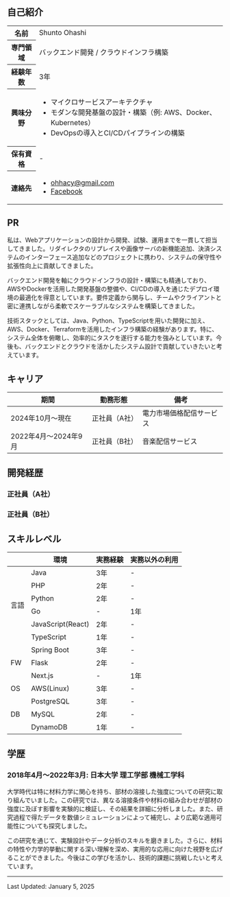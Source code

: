 ## 自己紹介

<table>
  <tr>
    <th>名前</th>
    <td>Shunto Ohashi</td>
  </tr>
  <tr>
    <th>専門領域</th>
    <td>バックエンド開発 / クラウドインフラ構築</td>
  </tr>
  <tr>
    <th>経験年数</th>
    <td>3年</td>
  </tr>
  <tr>
    <th>興味分野</th>
    <td>
      <ul>
        <li>マイクロサービスアーキテクチャ</li>
        <li>モダンな開発基盤の設計・構築（例: AWS、Docker、Kubernetes）</li>
        <li>DevOpsの導入とCI/CDパイプラインの構築</li>
      </ul>
    </td>
  </tr>
  <tr>
    <th>保有資格</th>
    <td>-</td>
  </tr>
  <tr>
    <th>連絡先</th>
    <td>
      <ul>
        <li><a href="mailto:ohhacy@gmail.com">ohhacy@gmail.com</a></li>
        <li><a href="https://www.facebook.com/profile.php?id=100043416160150&locale=ja_JP" target=”_blank”>Facebook</a></li>
      </ul>
    </td>
  </tr>
</table>

## PR

私は、Webアプリケーションの設計から開発、試験、運用までを一貫して担当してきました。リダイレクタのリプレイスや画像サーバの新機能追加、決済システムのインターフェース追加などのプロジェクトに携わり、システムの保守性や拡張性向上に貢献してきました。

バックエンド開発を軸にクラウドインフラの設計・構築にも精通しており、AWSやDockerを活用した開発基盤の整備や、CI/CDの導入を通じたデプロイ環境の最適化を得意としています。要件定義から関与し、チームやクライアントと密に連携しながら柔軟でスケーラブルなシステムを構築してきました。

技術スタックとしては、Java、Python、TypeScriptを用いた開発に加え、AWS、Docker、Terraformを活用したインフラ構築の経験があります。特に、システム全体を俯瞰し、効率的にタスクを遂行する能力を強みとしています。今後も、バックエンドとクラウドを活かしたシステム設計で貢献していきたいと考えています。

## キャリア

<table>
  <thead>
    <tr>
      <th>期間</th>
      <th>勤務形態</th>
      <th>備考</th>
    </tr>
  </thead>
  <tbody>
    <tr>
      <td>2024年10月〜現在</td>
      <td>正社員（A社）</td>
      <td>電力市場価格配信サービス</td>
    </tr>
    <tr>
      <td>2022年4月〜2024年9月</td>
      <td>正社員（B社）</td>
      <td>音楽配信サービス</td>
    </tr>
  </tbody>
</table>

## 開発経歴

### 正社員（A社）

<div class="html-content"></div>
<div class="html-content"></div>
<div class="html-content"></div>

### 正社員（B社）

<div class="html-content"></div>
<div class="html-content"></div>
<div class="html-content"></div>
<div class="html-content"></div>
<div class="html-content"></div>
<div class="html-content"></div>
<div class="html-content"></div>
<div class="html-content"></div>

## スキルレベル

<table>
  <thead>
    <tr>
      <th></th>
      <th>環境</th>
      <th>実務経験</th>
      <th>実務以外の利用</th>
    </tr>
  </thead>
  <tbody>
    <tr>
      <td rowspan="6">言語</td>
      <td>Java</td>
      <td>3年</td>
      <td>-</td>
    </tr>
    <tr>
      <td>PHP</td>
      <td>2年</td>
      <td>-</td>
    </tr>
    <tr>
      <td>Python</td>
      <td>2年</td>
      <td>-</td>
    </tr>
    <tr>
      <td>Go</td>
      <td>-</td>
      <td>1年</td>
    </tr>
    <tr>
      <td>JavaScript(React)</td>
      <td>2年</td>
      <td>-</td>
    </tr>
    <tr>
      <td>TypeScript</td>
      <td>1年</td>
      <td>-</td>
    </tr>
    <tr>
      <td rowspan="3">FW</td>
      <td>Spring Boot</td>
      <td>3年</td>
      <td>-</td>
    </tr>
    <tr>
      <td>Flask</td>
      <td>2年</td>
      <td>-</td>
    </tr>
    <tr>
      <td>Next.js</td>
      <td>-</td>
      <td>1年</td>
    </tr>
    <tr>
      <td rowspan="1">OS</td>
      <td>AWS(Linux)</td>
      <td>3年</td>
      <td>-</td>
    </tr>
    <tr>
      <td rowspan="3">DB</td>
      <td>PostgreSQL</td>
      <td>3年</td>
      <td>-</td>
    </tr>
    <tr>
      <td>MySQL</td>
      <td>2年</td>
      <td>-</td>
    </tr>
    <tr>
      <td>DynamoDB</td>
      <td>1年</td>
      <td>-</td>
    </tr>
  </tbody>
</table>

## 学歴

### 2018年4月〜2022年3月: 日本大学 理工学部 機械工学科

大学時代は特に材料力学に関心を持ち、部材の溶接した強度についての研究に取り組んでいました。この研究では、異なる溶接条件や材料の組み合わせが部材の強度に及ぼす影響を実験的に検証し、その結果を詳細に分析しました。また、研究過程で得たデータを数値シミュレーションによって補完し、より広範な適用可能性についても探究しました。

この研究を通じて、実験設計やデータ分析のスキルを磨きました。さらに、材料の特性や力学的挙動に関する深い理解を深め、実用的な応用に向けた視野を広げることができました。今後はこの学びを活かし、技術的課題に挑戦したいと考えています。

---

Last Updated: January 5, 2025
